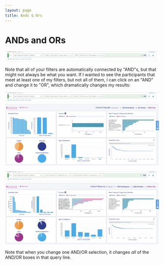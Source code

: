 ```yaml
---
layout: page
title: Ands & Ors
---
```


ANDs and ORs
===============================

[![](../../images/KidsFirstPortal_20.png)](../../images/KidsFirstPortal_20.png "Multiple Filters")

Note that all of your filters are automatically connected by "AND"s,
but that might not always be what you want. If I wanted to see the
participants that meet at least one of my filters, but not all of them,
I can click on an "AND" and change it to "OR", which dramatically
changes my results:

[![](../../images/KidsFirstPortal_21.png)](../../images/KidsFirstPortal_21.png "AND Filters")

[![](../../images/KidsFirstPortal_22.png)](../../images/KidsFirstPortal_22.png "OR Filters")

Note that when you change one AND/OR selection, it changes *all* of the
AND/OR boxes in that query line.
